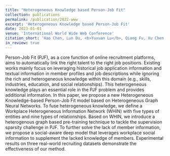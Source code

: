```yaml
---
title: "Heterogeneous Knowledge based Person-Job Fit"
collection: publications
permalink: /publication/2022-www
excerpt: 'Heterogeneous Knowledge based Person-Job Fit'
date: 2023-01-01
venue: 'International World Wide Web Conference'
citation_short: 'Hao Chen, Lun Du, <b>Yuxuan Lu</b>, Qiang Fu, Xu Chen, Shi Han, Yanbin Kang, Guangming Lu and Zi Li, Heterogeneous knowledge enhanced Person-Job Fit (WWW 2023)'
in_review: true
---
```

Person-Job Fit (PJF), as a core function of online recruitment platforms, aims to automatically link the right talent to the right job positions. Existing works mainly focus on leveraging historical job application information and textual information in member profiles and job descriptions while ignoring the rich and heterogeneous knowledge within this domain (e.g., skills, industries, education, and social relationships). This heterogeneous knowledge plays an essential role in the PJF problem and provides additional information. In this paper, we propose a new Heterogeneous Knowledge-based Person-Job Fit model based on Heterogeneous Graph Neural Networks. To fuse heterogeneous knowledge, we define a Workplace Heterogeneous Information Network (WHIN) with five types of entities and nine types of relationships. Based on WHIN, we introduce a heterogenous graph based pre-training technique to tackle the supervision sparsity challenge in PJF. To further solve the lack of member information, we propose a social-aware deep model that leverages workplace social information to supplement the lacked knowledge of members. Experimental results on three real-world recruiting datasets demonstrate the effectiveness of our method.


<!-- [Download paper here](https://arxiv.org/pdf/2206.12866.pdf) -->
